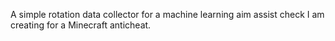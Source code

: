 A simple rotation data collector for a machine learning aim assist check I am creating for a Minecraft anticheat.
